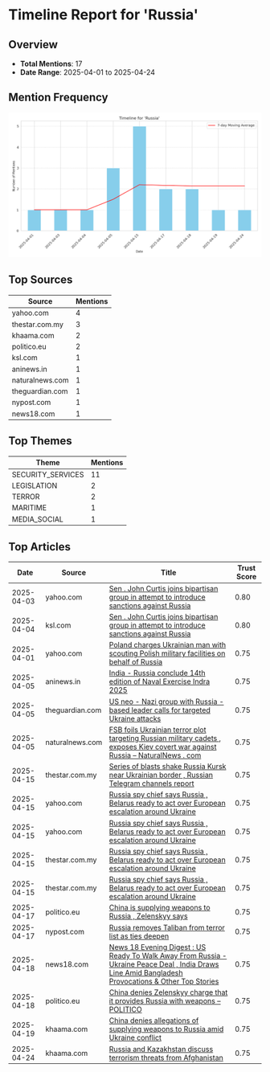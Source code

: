 # Timeline Report for 'Russia'

## Overview

- **Total Mentions**: 17
- **Date Range**: 2025-04-01 to 2025-04-24

## Mention Frequency

![Timeline Chart](Russia_timeline.png)

## Top Sources

| Source | Mentions |
|--------|----------|
| yahoo.com | 4 |
| thestar.com.my | 3 |
| khaama.com | 2 |
| politico.eu | 2 |
| ksl.com | 1 |
| aninews.in | 1 |
| naturalnews.com | 1 |
| theguardian.com | 1 |
| nypost.com | 1 |
| news18.com | 1 |

## Top Themes

| Theme | Mentions |
|-------|----------|
| SECURITY_SERVICES | 11 |
| LEGISLATION | 2 |
| TERROR | 2 |
| MARITIME | 1 |
| MEDIA_SOCIAL | 1 |

## Top Articles

| Date | Source | Title | Trust Score |
|------|--------|-------|-------------|
| 2025-04-03 | yahoo.com | [Sen . John Curtis joins bipartisan group in attempt to introduce sanctions against Russia](https://www.yahoo.com/news/sen-john-curtis-joins-bipartisan-182702967.html) | 0.80 |
| 2025-04-04 | ksl.com | [Sen . John Curtis joins bipartisan group in attempt to introduce sanctions against Russia](https://www.ksl.com:443/article/51288634/sen-john-curtis-joins-bipartisan-group-in-attempt-to-introduce-sanctions-against-russia-) | 0.80 |
| 2025-04-01 | yahoo.com | [Poland charges Ukrainian man with scouting Polish military facilities on behalf of Russia](https://www.yahoo.com/news/poland-charges-ukrainian-man-scouting-135855557.html) | 0.75 |
| 2025-04-05 | aninews.in | [India - Russia conclude 14th edition of Naval Exercise Indra 2025](https://aninews.in/news/world/asia/india-russia-conclude-14th-edition-of-naval-exercise-indra-202520250404232100/) | 0.75 |
| 2025-04-05 | theguardian.com | [US neo - Nazi group with Russia - based leader calls for targeted Ukraine attacks](https://www.theguardian.com/us-news/2025/apr/05/the-base-neo-nazi-russia-ukraine) | 0.75 |
| 2025-04-05 | naturalnews.com | [FSB foils Ukrainian terror plot targeting Russian military cadets , exposes Kiev covert war against Russia – NaturalNews . com](https://www.naturalnews.com/2025-04-05-fsb-foils-ukrainian-terror-plot-russian-cadets.html) | 0.75 |
| 2025-04-15 | thestar.com.my | [Series of blasts shake Russia Kursk near Ukrainian border , Russian Telegram channels report](https://www.thestar.com.my/news/world/2025/04/15/series-of-blasts-shake-russia039s-kursk-near-ukrainian-border-russian-telegram-channels-report) | 0.75 |
| 2025-04-15 | yahoo.com | [Russia spy chief says Russia , Belarus ready to act over European  escalation  around Ukraine](https://www.yahoo.com/news/russias-spy-chief-says-russia-090052961.html) | 0.75 |
| 2025-04-15 | yahoo.com | [Russia spy chief says Russia , Belarus ready to act over European  escalation  around Ukraine](https://www.yahoo.com/news/russias-spy-chief-says-russia-090052961.html) | 0.75 |
| 2025-04-15 | thestar.com.my | [Russia spy chief says Russia , Belarus ready to act over European  escalation  around Ukraine](https://www.thestar.com.my/news/world/2025/04/15/russia039s-spy-chief-says-russia-belarus-ready-to-act-over-european-039escalation039-around-ukraine) | 0.75 |
| 2025-04-15 | thestar.com.my | [Russia spy chief says Russia , Belarus ready to act over European  escalation  around Ukraine](https://www.thestar.com.my/news/world/2025/04/15/russia039s-spy-chief-says-russia-belarus-ready-to-act-over-european-039escalation039-around-ukraine) | 0.75 |
| 2025-04-17 | politico.eu | [China is supplying weapons to Russia , Zelenskyy says](https://www.politico.eu/article/china-is-supplying-weapons-to-russia-zelenskyy-said/) | 0.75 |
| 2025-04-17 | nypost.com | [Russia removes Taliban from terror list as ties deepen](https://nypost.com/2025/04/17/world-news/russia-removes-taliban-from-terror-list-as-ties-deepen/) | 0.75 |
| 2025-04-18 | news18.com | [News 18 Evening Digest : US Ready To Walk Away From Russia - Ukraine Peace Deal , India Draws Line Amid Bangladesh Provocations & Other Top Stories](https://www.news18.com/world/news-18-evening-digest-us-ready-to-walk-away-from-russia-ukraine-peace-deal-india-draws-line-amid-bangladeshs-provocations-other-top-stories-ws-bkl-9304445.html) | 0.75 |
| 2025-04-18 | politico.eu | [China denies Zelenskyy charge that it provides Russia with weapons – POLITICO](https://www.politico.eu/article/china-deny-volodymyr-zelenskyy-claim-provide-weapon-russia-lin-jian/) | 0.75 |
| 2025-04-19 | khaama.com | [China denies allegations of supplying weapons to Russia amid Ukraine conflict](https://www.khaama.com/china-denies-allegations-of-supplying-weapons-to-russia-amid-ukraine-conflict/) | 0.75 |
| 2025-04-24 | khaama.com | [Russia and Kazakhstan discuss terrorism threats from Afghanistan](https://www.khaama.com/russia-and-kazakhstan-discuss-terrorism-threats-from-afghanistan/) | 0.75 |
